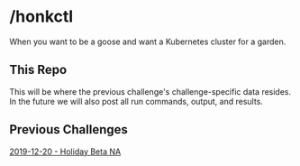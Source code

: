 # /honkctl
When you want to be a goose and want a Kubernetes cluster for a garden.

## This Repo
This will be where the previous challenge's challenge-specific data resides. In the future we will also post all run commands, output, and results.

## Previous Challenges
[2019-12-20 - Holiday Beta NA](./challenges/2019-12-20/)